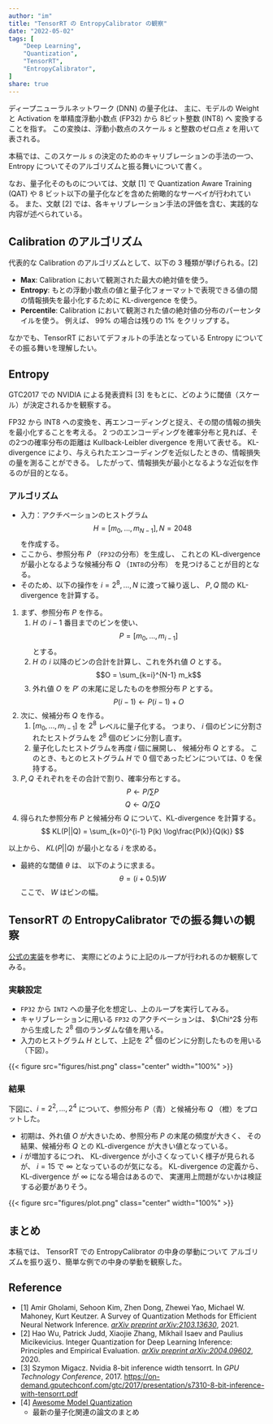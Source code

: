 ```yaml
---
author: "im"
title: "TensorRT の EntropyCalibrator の観察"
date: "2022-05-02"
tags: [
    "Deep Learning",
    "Quantization",
    "TensorRT",
    "EntropyCalibrator",
]
share: true
---
```


ディープニューラルネットワーク (DNN) の量子化は、
主に、モデルの Weight と Activation を単精度浮動小数点 (FP32) から 8ビット整数 (INT8) へ
変換することを指す。
この変換は、浮動小数点のスケール $s$ と整数のゼロ点 $z$ を用いて表される。

本稿では、このスケール $s$ の決定のためのキャリブレーションの手法の一つ、
Entropy についてそのアルゴリズムと振る舞いについて書く。

なお、量子化そのものについては、文献 [1] で Quantization Aware Training (QAT) や
8 ビット以下の量子化などを含めた俯瞰的なサーベイが行われている。
また、文献 [2] では、各キャリブレーション手法の評価を含む、実践的な内容が述べられている。

## Calibration のアルゴリズム

代表的な Calibration のアルゴリズムとして、以下の 3 種類が挙げられる。[2]

- **Max**: Calibration において観測された最大の絶対値を使う。
- **Entropy**: もとの浮動小数点の値と量子化フォーマットで表現できる値の間の情報損失を最小化するために KL-divergence を使う。
- **Percentile**: Calibration において観測された値の絶対値の分布のパーセンタイルを使う。
    例えば、 99% の場合は残りの 1% をクリップする。

なかでも、TensorRT においてデフォルトの手法となっている Entropy についてその振る舞いを理解したい。

## Entropy

GTC2017 での NVIDIA による発表資料 [3] をもとに、どのように閾値（スケール）が決定されるかを観察する。

FP32 から INT8 への変換を、再エンコーディングと捉え、その間の情報の損失を最小化することを考える。
2 つのエンコーディングを確率分布と見れば、その2つの確率分布の距離は Kullback-Leibler divergence を用いて表せる。
KL-divergence により、与えられたエンコーディングを近似したときの、情報損失の量を測ることができる。
したがって、情報損失が最小となるような近似を作るのが目的となる。

### アルゴリズム

- 入力：アクチベーションのヒストグラム
    $$ H = [m_0, \ldots, m_{N-1}], N = 2048 $$
    を作成する。
    <!-- ```python -->
    <!-- calib_hist, calib_bin_edges = np.histogram(x, bins=N) -->
    <!-- ``` -->
- ここから、参照分布 $P$ （`FP32`の分布）を生成し、
    これとの KL-divergence が最小となるような候補分布 $Q$ （`INT8`の分布）
    を見つけることが目的となる。
- そのため、以下の操作を $i= 2^8, \ldots, N$ に渡って繰り返し、
    $P, Q$ 間の KL-divergence を計算する。

1. まず、参照分布 $P$ を作る。
    1. $H$ の $i-1$ 番目までのビンを使い、 
        $$P = [m_0, \ldots, m_{i-1}]$$
        とする。
    1. $H$ の $i$ 以降のビンの合計を計算し、これを外れ値 $O$ とする。
        $$O = \sum_{k=i}^{N-1} m_k$$
    1. 外れ値 $O$ を $P'$ の末尾に足したものを参照分布 $P$ とする。 
        $$ P(i-1) \leftarrow P(i-1) + O $$
1. 次に、候補分布 $Q$ を作る。
    1. $[m_0, \ldots, m_{i-1}]$ を $2^8$ レベルに量子化する。
        つまり、 $i$ 個のビンに分割されたヒストグラムを $2^8$ 個のビンに分割し直す。
    1. 量子化したヒストグラムを再度 $i$ 個に展開し、 候補分布 $Q$ とする。
        このとき、もとのヒストグラム $H$ で $0$ 個であったビンについては、$0$ を保持する。
1. $P, Q$ それぞれをその合計で割り、確率分布とする。
    $$ P \leftarrow P / \sum{P} $$
    $$ Q \leftarrow Q / \sum{Q} $$
1. 得られた参照分布 $P$ と候補分布 $Q$ について、KL-divergence を計算する。
    $$ KL(P||Q) = \sum_{k=0}^{i-1} P(k) \log\frac{P(k)}{Q(k)} $$

以上から、 $KL(P||Q)$ が最小となる $i$ を求める。

- 最終的な閾値 $\theta$ は、 以下のように求まる。
    $$ \theta = (i + 0.5) W $$
ここで、 $W$ はビンの幅。

## TensorRT の EntropyCalibrator での振る舞いの観察

[公式の実装](https://github.com/NVIDIA/TensorRT/blob/main/tools/pytorch-quantization/pytorch_quantization/calib/histogram.py#L183)を参考に、
実際にどのように上記のループが行われるのか観察してみる。

### 実験設定

- `FP32` から `INT2` への量子化を想定し、上のループを実行してみる。
- キャリブレーションに用いる `FP32` のアクチベーションは、 $\Chi^2$ 分布から生成した $2^8$ 個のランダムな値を用いる。
- 入力のヒストグラム $H$ として、上記を $2^4$ 個のビンに分割したものを用いる（下図）。

{{< figure src="figures/hist.png" class="center" width="100%" >}}

### 結果

下図に、$i = 2^2, \ldots, 2^4$ について、参照分布 $P$（青）と候補分布 $Q$ （橙）をプロットした。

- 初期は、外れ値 $O$ が大きいため、参照分布 $P$ の末尾の頻度が大きく、
    その結果、候補分布 $Q$ との KL-divergence が大きい値となっている。
- $i$ が増加するにつれ、 KL-divergence が小さくなっていく様子が見られるが、
    $i=15$ で $\infty$ となっているのが気になる。
    KL-divergence の定義から、 KL-divergence が $\infty$ になる場合はあるので、
    実運用上問題がないかは検証する必要がありそう。

{{< figure src="figures/plot.png" class="center" width="100%" >}}


## まとめ

本稿では、 TensorRT での EntropyCalibrator の中身の挙動について
アルゴリズムを振り返り、簡単な例での中身の挙動を観察した。


## Reference

- [1] Amir Gholami, Sehoon Kim, Zhen Dong, Zhewei Yao, Michael W. Mahoney, Kurt Keutzer.
      A Survey of Quantization Methods for Efficient Neural Network Inference.
      [*arXiv preprint arXiv:2103.13630*](https://arxiv.org/abs/2103.13630), 2021.
- [2] Hao Wu, Patrick Judd, Xiaojie Zhang, Mikhail Isaev and Paulius Micikevicius.
      Integer Quantization for Deep Learning Inference: Principles and Empirical Evaluation.
      [*arXiv preprint arXiv:2004.09602*](https://arxiv.org/abs/2004.09602), 2020.
- [3] Szymon Migacz. Nvidia 8-bit inference width tensorrt.
      In *GPU Technology Conference*, 2017.
      https://on-demand.gputechconf.com/gtc/2017/presentation/s7310-8-bit-inference-with-tensorrt.pdf 
- [4] [Awesome Model Quantization](https://github.com/htqin/awesome-model-quantization)
    - 最新の量子化関連の論文のまとめ
